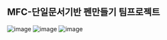 ## MFC-단일문서기반 펜만들기 팀프로젝트
![image](https://github.com/gryrryfh/visual-programming/assets/50912987/f7d019b9-cb77-42a3-a753-10a1f18b222a)
![image](https://github.com/gryrryfh/visual-programming/assets/50912987/70feb15d-112f-445a-bad4-cf11304870a9)
![image](https://github.com/gryrryfh/visual-programming/assets/50912987/19a5ab54-eac9-4db4-82a6-576be983c5e6)

